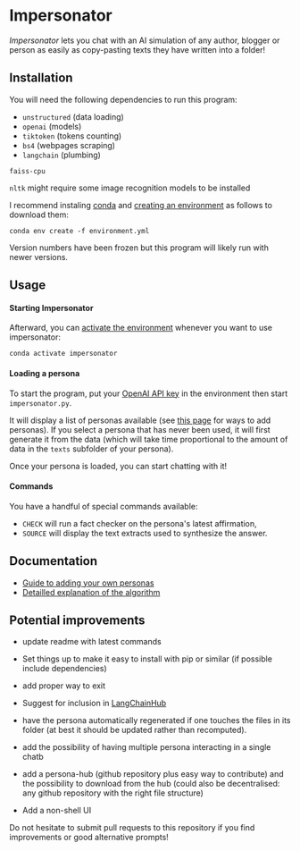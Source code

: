 # Impersonator

*Impersonator* lets you chat with an AI simulation of any author, blogger or person as easily as copy-pasting texts they have written into a folder!

## Installation

You will need the following dependencies to run this program:
- `unstructured` (data loading)
- `openai` (models)
- `tiktoken` (tokens counting)
- `bs4` (webpages scraping)
- `langchain` (plumbing)

`faiss-cpu`

`nltk` might require some image recognition models to be installed

I recommend instaling [conda](https://docs.conda.io/en/latest/) and [creating an environment](https://conda.io/projects/conda/en/latest/user-guide/tasks/manage-environments.html#managing-environments) as follows to download them:

```
conda env create -f environment.yml
```

Version numbers have been frozen but this program will likely run with newer versions.

## Usage

#### Starting Impersonator

Afterward, you can [activate the environment](https://conda.io/projects/conda/en/latest/user-guide/tasks/manage-environments.html#activating-an-environment) whenever you want to use impersonator:

```
conda activate impersonator
```

#### Loading a persona

To start the program, put your [OpenAI API key](https://platform.openai.com/account/api-keys) in the environment then start `impersonator.py`.

It will display a list of personas available (see [this page](docs/adding%20a%20persona.md) for ways to add personas).
If you select a persona that has never been used, it will first generate it from the data (which will take time proportional to the amount of data in the `texts` subfolder of your persona).

Once your persona is loaded, you can start chatting with it!

#### Commands

You have a handful of special commands available:
* `CHECK` will run a fact checker on the persona's latest affirmation,
* `SOURCE` will display the text extracts used to synthesize the answer.

## Documentation

* [Guide to adding your own personas](docs/adding%20a%20persona.md)
* [Detailled explanation of the algorithm](docs/inner%20workings.md)

## Potential improvements

* update readme with latest commands

* Set things up to make it easy to install with pip or similar (if possible include dependencies)

* add proper way to exit

* Suggest for inclusion in [LangChainHub](https://github.com/hwchase17/langchain-hub)

* have the persona automatically regenerated if one touches the files in its folder (at best it should be updated rather than recomputed).
* add the possibility of having multiple persona interacting in a single chatb
* add a persona-hub (github repository plus easy way to contribute) and the possibility to download from the hub (could also be decentralised: any github repository with the right file structure)
* Add a non-shell UI

Do not hesitate to submit pull requests to this repository if you find improvements or good alternative prompts!